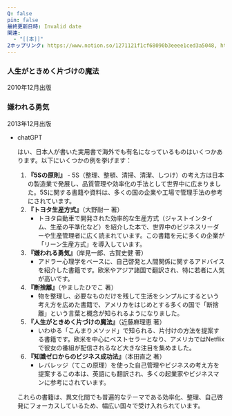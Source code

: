 ```yaml
---
Q: false
pin: false
最終更新日時: Invalid date
関連:
  - "[[本]]"
2ホップリンク: https://www.notion.so/1271121f1cf68090b3eeee1ced3a5048, https://www.notion.so/1341121f1cf68071a04fe79d82eb0185, https://www.notion.so/13a1121f1cf680cb9ab6c5e7d797ef2d, https://www.notion.so/5377a9ad4d2e45db983cd259121be54c, https://www.notion.so/5678c34a38bd40d88efd48ab8edf105a, https://www.notion.so/7b6eb5c588524ee59f809fec09c151f8
---
```

  

  

  

### 人生がときめく片づけの魔法

2010年12月出版

  

### 嫌われる勇気

2013年12月出版

  

  

- chatGPT
    
    はい、日本人が書いた実用書で海外でも有名になっているものはいくつかあります。以下にいくつかの例を挙げます：
    
    1. **『5Sの原則』** - 5S（整理、整頓、清掃、清潔、しつけ）の考え方は日本の製造業で発展し、品質管理や効率化の手法として世界中に広まりました。5Sに関する書籍や資料は、多くの国の企業や工場で管理手法の参考にされています。
    2. **『トヨタ生産方式』**（大野耐一 著）
        - トヨタ自動車で開発された効率的な生産方式（ジャストインタイム、生産の平準化など）を紹介した本で、世界中のビジネスリーダーや生産管理者に広く読まれています。この書籍を元に多くの企業が「リーン生産方式」を導入しています。
    3. **『嫌われる勇気』**（岸見一郎、古賀史健 著）
        - アドラー心理学をベースに、自己啓発と人間関係に関するアドバイスを紹介した書籍です。欧米やアジア諸国で翻訳され、特に若者に人気が高いです。
    4. **『断捨離』**（やましたひでこ 著）
        - 物を整理し、必要なものだけを残して生活をシンプルにするという考え方を広めた書籍で、アメリカをはじめとする多くの国で「断捨離」という言葉と概念が知られるようになりました。
    5. **『人生がときめく片づけの魔法』**（近藤麻理恵 著）
        - いわゆる「こんまりメソッド」で知られる、片付けの方法を提案する書籍です。欧米を中心にベストセラーとなり、アメリカではNetflixで彼女の番組が配信されるなど大きな注目を集めました。
    6. **『知識ゼロからのビジネス成功法』**（本田直之 著）
        - レバレッジ（てこの原理）を使った自己管理やビジネスの考え方を提案するこの本は、英語にも翻訳され、多くの起業家やビジネスマンに参考にされています。
    
    これらの書籍は、異文化間でも普遍的なテーマである効率化、整理、自己啓発にフォーカスしているため、幅広い国々で受け入れられています。